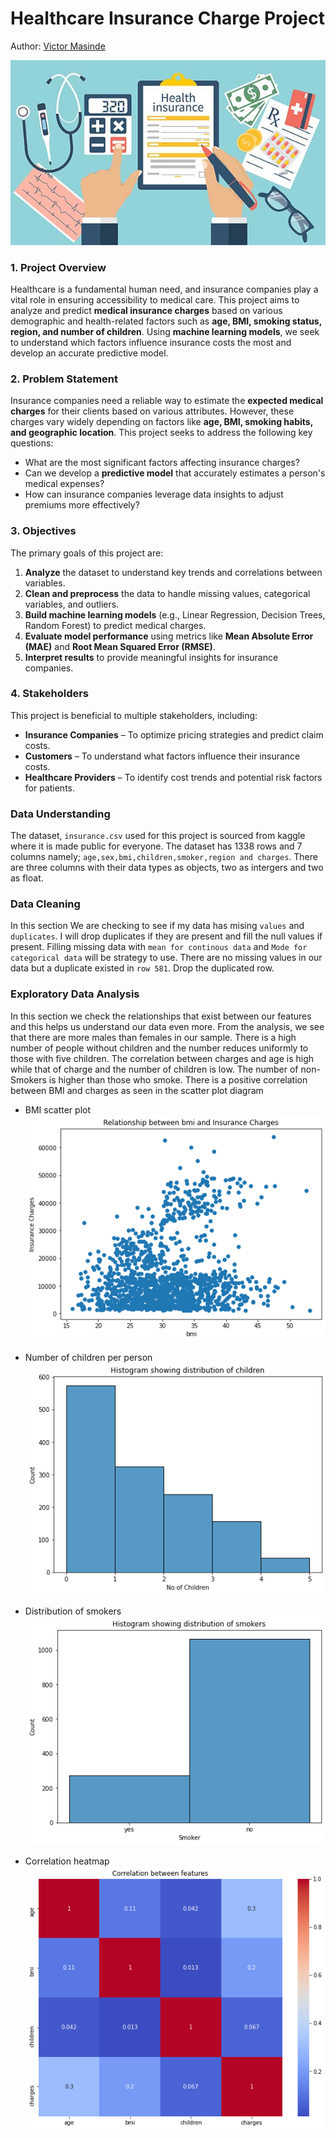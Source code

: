 # Healthcare Insurance Charge Project

Author: [Victor Masinde](https://github.com/Masinde10)

![Health Insurance Project](images/health-insurance.jpg "Health Insurance Project")

### **1. Project Overview**  
Healthcare is a fundamental human need, and insurance companies play a vital role in ensuring accessibility to medical care. This project aims to analyze and predict **medical insurance charges** based on various demographic and health-related factors such as **age, BMI, smoking status, region, and number of children**. Using **machine learning models**, we seek to understand which factors influence insurance costs the most and develop an accurate predictive model.  

### **2. Problem Statement**  
Insurance companies need a reliable way to estimate the **expected medical charges** for their clients based on various attributes. However, these charges vary widely depending on factors like **age, BMI, smoking habits, and geographic location**. This project seeks to address the following key questions:  
- What are the most significant factors affecting insurance charges?  
- Can we develop a **predictive model** that accurately estimates a person's medical expenses?  
- How can insurance companies leverage data insights to adjust premiums more effectively?  

### **3. Objectives**  
The primary goals of this project are:  
1. **Analyze** the dataset to understand key trends and correlations between variables.  
2. **Clean and preprocess** the data to handle missing values, categorical variables, and outliers.  
3. **Build machine learning models** (e.g., Linear Regression, Decision Trees, Random Forest) to predict medical charges.  
4. **Evaluate model performance** using metrics like **Mean Absolute Error (MAE)** and **Root Mean Squared Error (RMSE)**.  
5. **Interpret results** to provide meaningful insights for insurance companies.  

### **4. Stakeholders**  
This project is beneficial to multiple stakeholders, including:  
- **Insurance Companies** – To optimize pricing strategies and predict claim costs.  
- **Customers** – To understand what factors influence their insurance costs.  
- **Healthcare Providers** – To identify cost trends and potential risk factors for patients.  


### **Data Understanding**
The dataset, `insurance.csv` used for this project is sourced from kaggle where it is made public for everyone. The dataset has 1338 rows and 7 columns namely; `age,sex,bmi,children,smoker,region and charges`. There are three columns with their data types as objects, two as intergers and two as float.


### **Data Cleaning**
In this section We are checking to see if my data has mising `values` and `duplicates`. I will drop duplicates if they are present and fill the null values if present.  Filling missing data with `mean for continous data` and `Mode for categorical data` will be strategy to use. There are no missing values in our data but a duplicate existed in `row 581`. Drop the duplicated row.


### **Exploratory Data Analysis**
In this section we check the relationships that exist between our features and this helps us understand our data even more. From the analysis, we see that there are more males than females in our sample. There is a high number of people without children and the number reduces uniformly to those with five children. The correlation between charges and age is high while that of charge and the number of children is low. The number of non-Smokers is higher than those who smoke. There is a positive correlation between BMI and charges as seen in the scatter plot diagram

- BMI scatter plot
![BMI Scatter plot](images/BMI.png "BMI Scatter plot")

- Number of children per person
![Children](images/Children.png "Children")

- Distribution of smokers
![Smokers](images/Smokers.png "Smokers")

- Correlation heatmap
![Correlation](images/Correlation.png "Correlation")